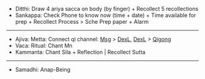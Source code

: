 + Ditthi: Draw 4 ariya sacca on body (by finger) + Recollect 5 recollections
+ Sankappa: Check Phone to know now (time + date) + Time available for prep + Recollect Process > Sche Prep paper + Alarm
---
+ Ajiva: Metta: Connect qi channel: [Msg](https://github.com/ThanhNguyen24590/Body/blob/main/00.Exc_Msg.md) > [DexL](https://github.com/ThanhNguyen24590/Body/blob/main/1.1.Exc_DexL.md), [DexL](https://github.com/ThanhNguyen24590/Body/blob/main/1.2.Exc_Dex.md) > [Qigong](https://github.com/ThanhNguyen24590/Body/blob/main/2.1.Exc_Qi_5-Animalls.md)
+ Vaca: Ritual: Chant Mn
+ Kammanta: Chant Sila + Reflection | Recollect Sutta
---
+ Samadhi: Anap-Being
